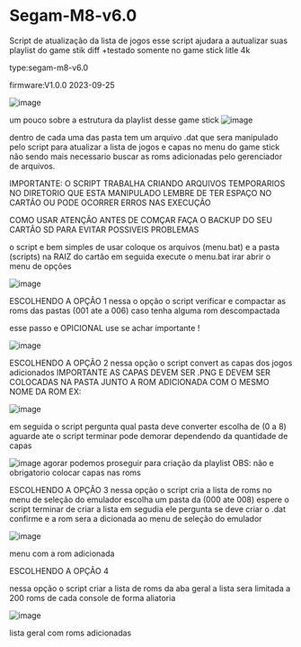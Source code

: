 # Segam-M8-v6.0
Script de atualização da lista de jogos
esse script ajudara a autualizar suas playlist do game stik
diff
+testado somente no game stick litle 4k

type:segam-m8-v6.0

firmware:V1.0.0 2023-09-25

![image](https://github.com/user-attachments/assets/9d7f3408-b622-4cda-9641-30fd835a3859)

um pouco sobre a estrutura da playlist desse game stick
![image](https://github.com/user-attachments/assets/c08114af-53dc-474a-855a-a34392aa9614)

dentro de cada uma das pasta tem um arquivo .dat que sera manipulado pelo script para atualizar a lista de jogos e capas no menu do game stick não sendo mais necessario buscar as roms 
adicionadas pelo gerenciador de arquivos.

IMPORTANTE:
O SCRIPT TRABALHA CRIANDO ARQUIVOS TEMPORARIOS NO DIRETORIO QUE ESTA MANIPULADO
LEMBRE DE TER ESPAÇO NO CARTÃO OU PODE OCORRER ERROS NAS EXECUÇÃO

COMO USAR
ATENÇÂO ANTES DE COMÇAR FAÇA O BACKUP DO SEU CARTÂO SD PARA EVITAR POSSIVEIS PROBLEMAS

o script e bem simples de usar coloque os arquivos (menu.bat) e a pasta (scripts) na RAIZ do cartão 
em seguida execute o menu.bat irar abrir o menu de opções

![image](https://github.com/user-attachments/assets/2f9c3d72-e8b8-43e4-a92a-7835faecb13c)

ESCOLHENDO A OPÇÂO 1
nessa o opção o script verificar e compactar as roms das pastas (001 ate a 006)
caso tenha alguma rom descompactada

esse passo e OPICIONAL use se achar importante ! 

![image](https://github.com/user-attachments/assets/bd1f6bc5-bf47-4f00-b5e8-76f01344cc17)

ESCOLHENDO A OPÇÂO 2
nessa opção o script convert as capas dos jogos adicionados
IMPORTANTE AS CAPAS DEVEM SER .PNG E DEVEM SER COLOCADAS NA PASTA JUNTO A ROM ADICIONADA COM O MESMO NOME DA ROM
EX:

![image](https://github.com/user-attachments/assets/ace1b7b3-9241-4e25-aceb-a9a517fccb74)

em seguida o script pergunta qual pasta deve converter escolha de (0 a 8)
aguarde ate o script terminar pode demorar dependendo da quantidade de capas

![image](https://github.com/user-attachments/assets/caa04971-d196-4380-83ce-6bf51ec038a0)
agorar podemos proseguir para criação da playlist
OBS: não e obrigatorio colocar capas nas roms

ESCOLHENDO A OPÇÂO 3
nessa opção o script cria a lista de roms no menu de seleção do emulador
escolha um pasta da (000 ate 008) espere o script terminar de criar a lista
em segudia ele pergunta se deve criar o .dat confirme e a rom sera a dicionada ao menu de seleção do emulador

![image](https://github.com/user-attachments/assets/f3b8466d-841e-493e-a269-ded44d1528da)


menu com a rom adicionada

ESCOLHENDO A OPÇÂO 4

nessa opção o script criar a lista de roms da aba geral a lista sera limitada a 200 roms de cada console de forma aliatoria

![image](https://github.com/user-attachments/assets/e1f5e92a-48d8-46c6-8c70-22688f2ad10a)

lista geral com roms adicionadas






 
